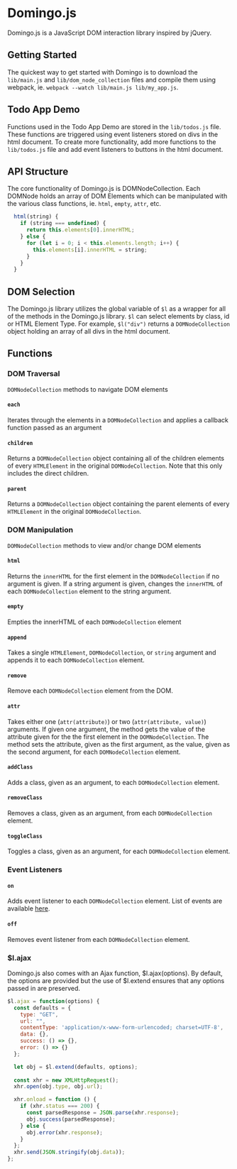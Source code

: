 # Domingo.js

Domingo.js is a JavaScript DOM interaction library inspired by jQuery. 

## Getting Started

The quickest way to get started with Domingo is to download the `lib/main.js` and `lib/dom_node_collection` files and compile them using webpack, ie. `webpack --watch lib/main.js lib/my_app.js`.

## Todo App Demo

Functions used in the Todo App Demo are stored in the `lib/todos.js` file. These functions are triggered using event listeners stored on divs in the html document. To create more functionality, add more functions to the `lib/todos.js` file and add event listeners to buttons in the html document.  

## API Structure

The core functionality of Domingo.js is DOMNodeCollection. Each DOMNode holds an array of DOM Elements which can be manipulated with the various class functions, ie. `html`, `empty`, `attr`, etc.

```javascript
  html(string) {
    if (string === undefined) {
      return this.elements[0].innerHTML;
    } else {
      for (let i = 0; i < this.elements.length; i++) {
        this.elements[i].innerHTML = string;
      }
    }
  }
```
## DOM Selection 

The Domingo.js library utilizes the global variable of `$l` as a wrapper for all of the methods in the Domingo.js library. `$l` can select elements by class, id or HTML Element Type. For example, `$l("div")` returns a `DOMNodeCollection` object holding an array of all divs in the html document.  

## Functions

### DOM Traversal

`DOMNodeCollection` methods to navigate DOM elements

#### `each`

Iterates through the elements in a `DOMNodeCollection` and applies a callback function passed as an argument

#### `children`

Returns a `DOMNodeCollection` object containing all of the children elements of every `HTMLElement` in the original `DOMNodeCollection`.  Note that this only includes the direct children.

#### `parent`

Returns a `DOMNodeCollection` object containing the parent elements of every `HTMLElement` in the original `DOMNodeCollection`.  

### DOM Manipulation

`DOMNodeCollection` methods to view and/or change DOM elements

#### `html`

Returns the `innerHTML` for the first element in the `DOMNodeCollection` if no argument is given.  If a string argument is given, changes the `innerHTML` of each `DOMNodeCollection` element to the string argument.

#### `empty`

Empties the innerHTML of each `DOMNodeCollection` element

#### `append`

Takes a single `HTMLElement`, `DOMNodeCollection`, or `string` argument and appends it to each `DOMNodeCollection` element.

#### `remove`

Remove each `DOMNodeCollection` element from the DOM.

#### `attr`

Takes either one (`attr(attribute)`) or two (`attr(attribute, value)`) arguments.  If given one argument, the method gets the value of the attribute given for the the first element in the `DOMNodeCollection`.  The method sets the attribute, given as the first argument, as the value, given as the second argument, for each `DOMNodeCollection` element.

#### `addClass`

Adds a class, given as an argument, to each `DOMNodeCollection` element.

#### `removeClass`

Removes a class, given as an argument, from each `DOMNodeCollection` element.

#### `toggleClass`

Toggles a class, given as an argument, for each `DOMNodeCollection` element.

### Event Listeners

#### `on`

Adds event listener to each `DOMNodeCollection` element.  List of events are available [here](https://developer.mozilla.org/en-US/docs/Web/Events).

#### `off`

Removes event listener from each `DOMNodeCollection` element.

### $l.ajax

Domingo.js also comes with an Ajax function, $l.ajax(options). By default, the options are provided but the use of $l.extend ensures that any options passed in are preserved.

```javascript
$l.ajax = function(options) {
  const defaults = {
    type: "GET",
    url: "",
    contentType: 'application/x-www-form-urlencoded; charset=UTF-8',
    data: {},
    success: () => {},
    error: () => {}
  };

  let obj = $l.extend(defaults, options);
  
  const xhr = new XMLHttpRequest();
  xhr.open(obj.type, obj.url);

  xhr.onload = function () {
    if (xhr.status === 200) {
      const parsedResponse = JSON.parse(xhr.response); 
      obj.success(parsedResponse);
    } else {
      obj.error(xhr.response);
    }
  };
  xhr.send(JSON.stringify(obj.data));
};
```